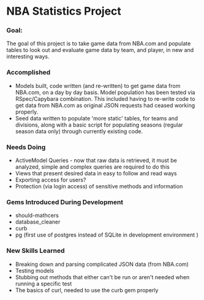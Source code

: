 # NBA Statistics Project

### Goal:

The goal of this project is to take game data from NBA.com and populate tables to look out and evaluate game data by team, and player, in new and interesting ways.  

### Accomplished

* Models built, code written (and re-written) to get game data from NBA.com, on a day by day basis.  Model population has been tested via RSpec/Capybara combination.  This included having to re-write code to get data from NBA.com as original JSON requests had ceased working properly.
* Seed data written to populate 'more static' tables, for teams and divisions, along with a basic script for populating seasons (regular season data only) through currently existing code. 

### Needs Doing

* ActiveModel Queries - now that raw data is retrieved, it must be analyzed, simple and complex queries are required to do this
* Views that present desired data in easy to follow and read ways
* Exporting access for users? 
* Protection (via login access) of sensitive methods and information

### Gems Introduced During Development

* should-mathcers
* database_cleaner
* curb
* pg (first use of postgres instead of SQLite in development environment )

### New Skills Learned 
* Breaking down and parsing complicated JSON data (from NBA.com)
* Testing models 
* Stubbing out methods that either can't be run or aren't needed when running a specific test
* The basics of curl, needed to use the curb gem properly
